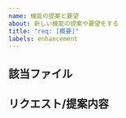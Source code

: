 ```yaml
---
name: 機能の提案と要望
about: 新しい機能の提案や要望をする
title: "req: [概要]"
labels: enhancement
---
```


## 該当ファイル
<!-- 
既存のファイルについての提案の場合，ファイルのURLを書いてください
新規ファイルの場合は，この節を消してください
例) addon-jp-community/CONTRIBUTING.md
 -->

## リクエスト/提案内容
<!-- 
機能の提案や要望について内容を詳細に書いてください。
またその提案の背景や目的などがあれば書いてください。
 -->

